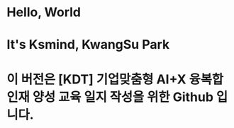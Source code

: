# Hello, World
# It's Ksmind, KwangSu Park
# 이 버전은 [KDT] 기업맞춤형 AI+X 융복합 인재 양성 교육 일지 작성을 위한 Github 입니다.